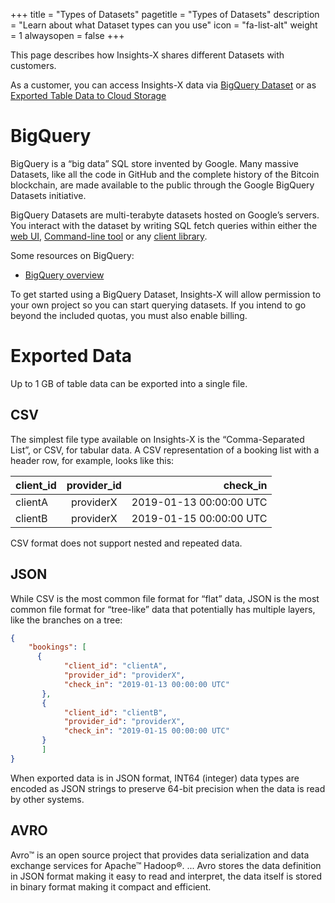 +++
title = "Types of Datasets"
pagetitle = "Types of Datasets"
description = "Learn about what Dataset types can you use"
icon = "fa-list-alt"
weight = 1
alwaysopen = false
+++

This page describes how Insights-X shares different Datasets with customers.

As a customer, you can access Insights-X data via [BigQuery Dataset](https://cloud.google.com/bigquery/docs/dataset-metadata) or as [Exported Table Data to Cloud Storage](https://cloud.google.com/storage/docs/)


# BigQuery

BigQuery is a “big data” SQL store invented by Google. Many massive Datasets, like all the code in GitHub and the complete history of the Bitcoin blockchain, are made available to the public through the Google BigQuery Datasets initiative.

BigQuery Datasets are multi-terabyte datasets hosted on Google’s servers. You interact with the dataset by writing SQL fetch queries within either the [web UI](https://cloud.google.com/bigquery/docs/quickstarts/quickstart-web-ui),  [Command-line tool](https://cloud.google.com/bigquery/docs/bq-command-line-tool) or any [client library](https://cloud.google.com/bigquery/docs/quickstarts/quickstart-client-libraries). 

Some resources on BigQuery:

- [BigQuery overview](https://cloud.google.com/bigquery/) 

To get started using a BigQuery Dataset, Insights-X will allow permission to your own project so you can start querying datasets. If you intend to go beyond the included quotas, you must also enable billing.


# Exported Data

Up to 1 GB of table data can be exported into a single file.

## CSV

The simplest file type available on Insights-X is the “Comma-Separated List”, or CSV, for tabular data. A CSV representation of a booking list with a header row, for example, looks like this:

| client\_id          | provider\_id          | check\_in  |
| -------------    |:----------------:| -----------:  |
| clientA   | providerX               |  2019-01-13 00:00:00 UTC |
| clientB   | providerX                |  2019-01-15 00:00:00 UTC |

CSV format does not support nested and repeated data.

## JSON

While CSV is the most common file format for “flat” data, JSON is the most common file format for “tree-like” data that potentially has multiple layers, like the branches on a tree:

```json
{
    "bookings": [
      {
            "client_id": "clientA",
            "provider_id": "providerX",
            "check_in": "2019-01-13 00:00:00 UTC"
       },
       {
            "client_id": "clientB",
            "provider_id": "providerX",
            "check_in": "2019-01-15 00:00:00 UTC"
       }
       ]
}
```
  
When exported data is in JSON format, INT64 (integer) data types are encoded as JSON strings to preserve 64-bit precision when the data is read by other systems.

## AVRO

Avro™ is an open source project that provides data serialization and data exchange services for Apache™ Hadoop®. ... Avro stores the data definition in JSON format making it easy to read and interpret, the data itself is stored in binary format making it compact and efficient.
